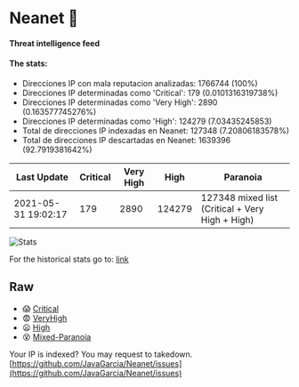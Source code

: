 # Neanet :hocho:
#### Threat intelligence feed
#### The stats:

- Direcciones IP con mala reputacion analizadas: 1766744 (100%)
- Direcciones IP determinadas como 'Critical':  179 (0.0101316319738%)
- Direcciones IP determinadas como 'Very High':  2890 (0.163577745276%)
- Direcciones IP determinadas como 'High':  124279 (7.03435245853)
- Total de direcciones IP indexadas en Neanet:  127348 (7.20806183578%)
- Total de direcciones IP descartadas en Neanet:  1639396 (92.7919381642%)

| Last Update | Critical | Very High | High | Paranoia |
| --- | --- | --- | --- | --- |
| 2021-05-31 19:02:17 | 179 | 2890 | 124279 | 127348 mixed list (Critical + Very High + High)|

![Stats](https://docs.google.com/spreadsheets/d/e/2PACX-1vSnaNMIXVabIpDJjufMlzH7poXnshF3mgd8Is1g9ytUEzVsP5my4Trn8f-xkoLLQ38xpL3HtmUexLo6/pubchart?oid=501124687&format=image)

For the historical stats go to: [link](/stats.csv)
## Raw
- :scream: [Critical](https://raw.githubusercontent.com/JavaGarcia/Neanet/master/blacklists/neanet_critical.txt)
- :fearful: [VeryHigh](https://raw.githubusercontent.com/JavaGarcia/Neanet/master/blacklists/neanet_veryHigh.txtt)
- :frowning: [High](https://raw.githubusercontent.com/JavaGarcia/Neanet/master/blacklists/neanet_high.txt)
- :dizzy_face: [Mixed-Paranoia](https://raw.githubusercontent.com/JavaGarcia/Neanet/master/blacklists/neanet_all.txt)


Your IP is indexed? You may request to takedown. [https://github.com/JavaGarcia/Neanet/issues](https://github.com/JavaGarcia/Neanet/issues)
































































































































































































































































































































































































































































































































































































































































































































































































































































































































































































































































































































































































































































































































































































































































































































































































































































































































































































































































































































































































































































































































































































































































































































































































































































































































































































































































































































































































































































































































































































































































































































































































































































































































































































































































































































































































































































































































































































































































































































































































































































































































































































































































































































































































































































































































































































































































































































































































































































































































































































































































































































































































































































































































































































































































































































































































































































































































































































































































































































































































































































































































































































































































































































































































































































































































































































































































































































































































































































































































